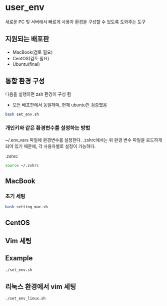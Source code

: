 # user_env

새로운 PC 및 서버에서 빠르게 사용자 환경을 구성할 수 있도록 도와주는 도구

## 지원되는 배포판

* MacBook(검토 필요)
* CentOS(검토 필요)
* Ubuntu(final)

## 통합 환경 구성

다음을 실행하면 zsh 환경이 구성 됨
* 모든 배포판에서 동일하며, 현재 ubuntu만 검증했음

```bash
bash set_env.sh
```

### 개인키와 같은 환경변수를 설정하는 방법

~/.env_vars 파일에 환경변수를 설정한다.
.zshrc에서는 위 환경 변수 파일을 로드하게 되어 있기 때문에, 각 사용자별로 설정이 가능하다.

.zshrc
```bash
source ~/.zshrc
```

## MacBook

### 초기 세팅

``` bash
bash setting_mac.sh
```

## CentOS

## Vim 세팅

## Example

```bash
./set_env.sh
```

## 리눅스 환경에서 vim 세팅

```base
./set_env_linux.sh
```



